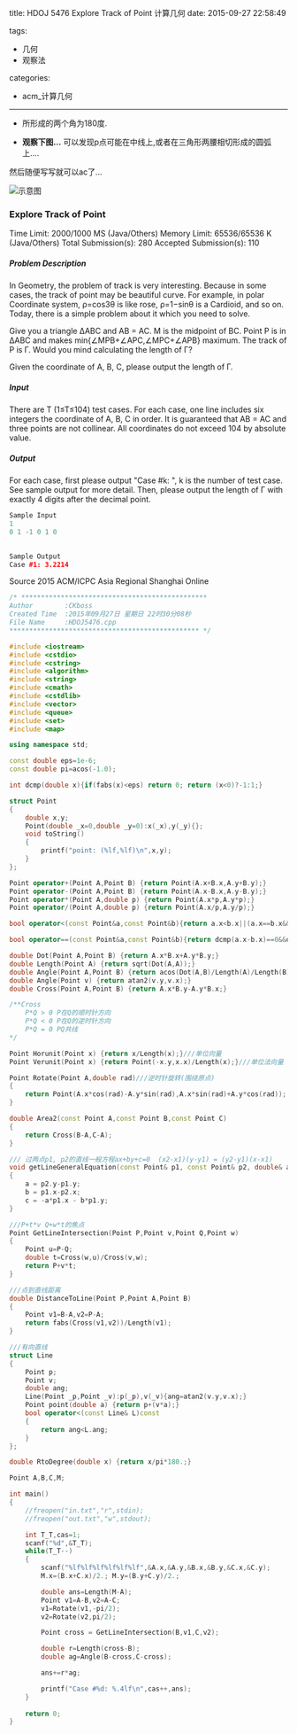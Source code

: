 title: HDOJ 5476 Explore Track of Point 计算几何
date: 2015-09-27 22:58:49

tags:
- 几何
- 观察法

categories:
- acm_计算几何

---


* 所形成的两个角为180度.

* **观察下图...**
可以发现p点可能在中线上,或者在三角形两腰相切形成的圆弧上....

然后随便写写就可以ac了...

![示意图](http://ww1.sinaimg.cn/mw1024/50a04a61gw1ewhemzcxoij20d30hoabj.jpg)


### Explore Track of Point

Time Limit: 2000/1000 MS (Java/Others)    Memory Limit: 65536/65536 K (Java/Others)
Total Submission(s): 280    Accepted Submission(s): 110


##### Problem Description
In Geometry, the problem of track is very interesting. Because in some cases, the track of point may be beautiful curve. For example, in polar Coordinate system, ρ=cos3θ is like rose, ρ=1−sinθ is a Cardioid, and so on. Today, there is a simple problem about it which you need to solve.

Give you a triangle ΔABC and AB = AC. M is the midpoint of BC. Point P is in ΔABC and makes min{∠MPB+∠APC,∠MPC+∠APB} maximum. The track of P is Γ. Would you mind calculating the length of Γ?

Given the coordinate of A, B, C, please output the length of Γ.
 

##### Input
There are T (1≤T≤104) test cases. For each case, one line includes six integers the coordinate of A, B, C in order. It is guaranteed that AB = AC and three points are not collinear. All coordinates do not exceed 104 by absolute value.
 

##### Output
For each case, first please output "Case #k: ", k is the number of test case. See sample output for more detail. Then, please output the length of Γ with exactly 4 digits after the decimal point.
 
```cpp
Sample Input
1
0 1 -1 0 1 0
 

Sample Output
Case #1: 3.2214
```

Source
2015 ACM/ICPC Asia Regional Shanghai Online

<!-- more -->


```cpp
/* ***********************************************
Author        :CKboss
Created Time  :2015年09月27日 星期日 22时30分08秒
File Name     :HDOJ5476.cpp
************************************************ */

#include <iostream>
#include <cstdio>
#include <cstring>
#include <algorithm>
#include <string>
#include <cmath>
#include <cstdlib>
#include <vector>
#include <queue>
#include <set>
#include <map>

using namespace std;

const double eps=1e-6;
const double pi=acos(-1.0);

int dcmp(double x){if(fabs(x)<eps) return 0; return (x<0)?-1:1;}

struct Point
{
    double x,y;
    Point(double _x=0,double _y=0):x(_x),y(_y){};
	void toString()
	{
		printf("point: (%lf,%lf)\n",x,y);
	}
};

Point operator+(Point A,Point B) {return Point(A.x+B.x,A.y+B.y);}
Point operator-(Point A,Point B) {return Point(A.x-B.x,A.y-B.y);}
Point operator*(Point A,double p) {return Point(A.x*p,A.y*p);}
Point operator/(Point A,double p) {return Point(A.x/p,A.y/p);}

bool operator<(const Point&a,const Point&b){return a.x<b.x||(a.x==b.x&&a.y<b.y);}

bool operator==(const Point&a,const Point&b){return dcmp(a.x-b.x)==0&&dcmp(a.y-b.y)==0;}

double Dot(Point A,Point B) {return A.x*B.x+A.y*B.y;}
double Length(Point A) {return sqrt(Dot(A,A));}
double Angle(Point A,Point B) {return acos(Dot(A,B)/Length(A)/Length(B));}
double Angle(Point v) {return atan2(v.y,v.x);}
double Cross(Point A,Point B) {return A.x*B.y-A.y*B.x;}

/**Cross
    P*Q > 0 P在Q的顺时针方向
    P*Q < 0 P在Q的逆时针方向
    P*Q = 0 PQ共线
*/

Point Horunit(Point x) {return x/Length(x);}///单位向量
Point Verunit(Point x) {return Point(-x.y,x.x)/Length(x);}///单位法向量

Point Rotate(Point A,double rad)///逆时针旋转(围绕原点)
{
    return Point(A.x*cos(rad)-A.y*sin(rad),A.x*sin(rad)+A.y*cos(rad));
}

double Area2(const Point A,const Point B,const Point C)
{
    return Cross(B-A,C-A);
}

/// 过两点p1, p2的直线一般方程ax+by+c=0  (x2-x1)(y-y1) = (y2-y1)(x-x1)
void getLineGeneralEquation(const Point& p1, const Point& p2, double& a, double&b, double &c)
{
    a = p2.y-p1.y;
    b = p1.x-p2.x;
    c = -a*p1.x - b*p1.y;
}

///P+t*v Q+w*t的焦点
Point GetLineIntersection(Point P,Point v,Point Q,Point w)
{
    Point u=P-Q;
    double t=Cross(w,u)/Cross(v,w);
    return P+v*t;
}

///点到直线距离
double DistanceToLine(Point P,Point A,Point B)
{
    Point v1=B-A,v2=P-A;
    return fabs(Cross(v1,v2))/Length(v1);
}

///有向直线
struct Line
{
    Point p;
    Point v;
    double ang;
    Line(Point _p,Point _v):p(_p),v(_v){ang=atan2(v.y,v.x);}
    Point point(double a) {return p+(v*a);}
    bool operator<(const Line& L)const
    {
        return ang<L.ang;
    }
};

double RtoDegree(double x) {return x/pi*180.;}

Point A,B,C,M;

int main()
{
    //freopen("in.txt","r",stdin);
    //freopen("out.txt","w",stdout);

	int T_T,cas=1;
	scanf("%d",&T_T);
	while(T_T--)
	{
		scanf("%lf%lf%lf%lf%lf%lf",&A.x,&A.y,&B.x,&B.y,&C.x,&C.y);
		M.x=(B.x+C.x)/2.; M.y=(B.y+C.y)/2.;

		double ans=Length(M-A);
		Point v1=A-B,v2=A-C;
		v1=Rotate(v1,-pi/2);
		v2=Rotate(v2,pi/2);

		Point cross = GetLineIntersection(B,v1,C,v2);

		double r=Length(cross-B);
		double ag=Angle(B-cross,C-cross);

		ans+=r*ag;

		printf("Case #%d: %.4lf\n",cas++,ans);
	}
    
    return 0;
}
```
